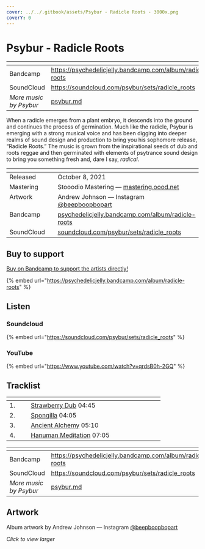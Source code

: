 ```yaml
---
cover: ../../.gitbook/assets/Psybur - Radicle Roots - 3000x.png
coverY: 0
---
```


# Psybur - Radicle Roots

<table data-view="cards"><thead><tr><th></th><th data-hidden data-card-target data-type="content-ref"></th></tr></thead><tbody><tr><td>Bandcamp</td><td><a href="https://psychedelicjelly.bandcamp.com/album/radicle-roots">https://psychedelicjelly.bandcamp.com/album/radicle-roots</a></td></tr><tr><td>SoundCloud</td><td><a href="https://soundcloud.com/psybur/sets/radicle_roots">https://soundcloud.com/psybur/sets/radicle_roots</a></td></tr><tr><td><em>More music by Psybur</em></td><td><a href="../../artists/musicians/psybur.md">psybur.md</a></td></tr></tbody></table>

When a radicle emerges from a plant embryo, it descends into the ground and continues the process of germination. Much like the radicle, Psybur is emerging with a strong musical voice and has been digging into deeper realms of sound design and production to bring you his sophomore release, “Radicle Roots.” The music is grown from the inspirational seeds of dub and roots reggae and then germinated with elements of psytrance sound design to bring you something fresh and, dare I say, _radical_.

<table data-header-hidden><thead><tr><th width="128" valign="top"></th><th></th></tr></thead><tbody><tr><td valign="top">Released</td><td>October 8, 2021</td></tr><tr><td valign="top">Mastering</td><td>Stooodio Mastering — <a href="http://mastering.oood.net/">mastering.oood.net</a> </td></tr><tr><td valign="top">Artwork</td><td>Andrew Johnson — Instagram <a href="https://www.instagram.com/beepboopbopart">@beepboopbopart</a> </td></tr><tr><td valign="top">Bandcamp</td><td><a href="https://psychedelicjelly.bandcamp.com/album/radicle-roots">psychedelicjelly.bandcamp.com/album/radicle-roots</a></td></tr><tr><td valign="top">SoundCloud</td><td><a href="https://soundcloud.com/psybur/sets/radicle_roots">soundcloud.com/psybur/sets/radicle_roots</a> </td></tr></tbody></table>

## Buy to support

[Buy on Bandcamp to support the artists directly!](https://psychedelicjelly.bandcamp.com/album/radicle-roots)&#x20;

{% embed url="https://psychedelicjelly.bandcamp.com/album/radicle-roots" %}

## Listen

### Soundcloud

{% embed url="https://soundcloud.com/psybur/sets/radicle_roots" %}

### YouTube

{% embed url="https://www.youtube.com/watch?v=qrdsB0h-2GQ" %}

## Tracklist

<table data-header-hidden><thead><tr><th width="40"></th><th width="236"></th><th width="80"></th></tr></thead><tbody><tr><td>1.</td><td><a href="https://psychedelicjelly.bandcamp.com/track/strawberry-dub">Strawberry Dub</a> 04:45</td><td></td></tr><tr><td>2.</td><td><a href="https://psychedelicjelly.bandcamp.com/track/spongilla">Spongilla</a> 04:05</td><td></td></tr><tr><td>3.</td><td><a href="https://psychedelicjelly.bandcamp.com/track/ancient-alchemy">Ancient Alchemy</a> 05:10</td><td></td></tr><tr><td>4.</td><td><a href="https://psychedelicjelly.bandcamp.com/track/hanuman-meditation">Hanuman Meditation</a> 07:05</td><td></td></tr></tbody></table>

<table data-view="cards"><thead><tr><th></th><th data-hidden data-card-target data-type="content-ref"></th></tr></thead><tbody><tr><td>Bandcamp</td><td><a href="https://psychedelicjelly.bandcamp.com/album/radicle-roots">https://psychedelicjelly.bandcamp.com/album/radicle-roots</a></td></tr><tr><td>SoundCloud</td><td><a href="https://soundcloud.com/psybur/sets/radicle_roots">https://soundcloud.com/psybur/sets/radicle_roots</a></td></tr><tr><td><em>More music by Psybur</em></td><td><a href="../../artists/musicians/psybur.md">psybur.md</a></td></tr></tbody></table>

## Artwork

Album artwork by Andrew Johnson — Instagram [@beepboopbopart](https://www.instagram.com/beepboopbopart)&#x20;

_Click to view larger_

<figure><img src="../../.gitbook/assets/Psybur - Radicle Roots - 3000x.png" alt=""><figcaption></figcaption></figure>

